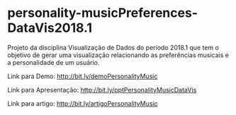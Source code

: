 # personality-musicPreferences-DataVis2018.1
Projeto da disciplina Visualização de Dados do período 2018.1 que tem o objetivo de gerar uma visualização relacionando as preferências musicais e a personalidade de um usuário.

Link para Demo: http://bit.ly/demoPersonalityMusic

Link para Apresentação: http://bit.ly/pptPersonalityMusicDataVis

Link para artigo: http://bit.ly/artigoPersonalityMusic
